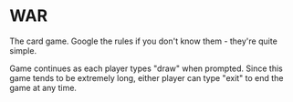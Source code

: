 # WAR

The card game. Google the rules if you don't know them - they're quite simple.

Game continues as each player types "draw" when prompted. Since this game tends to be extremely long, either player can type "exit" to end the game at any time.
